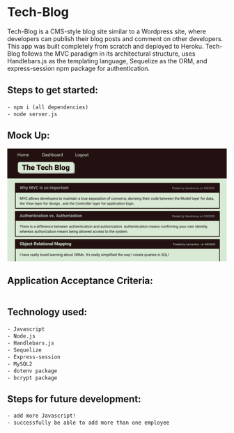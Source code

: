 # Tech-Blog

Tech-Blog is a CMS-style blog site similar to a Wordpress site, where developers can publish their blog posts and comment on other developers. This app was built completely from scratch and deployed to Heroku. Tech-Blog follows the MVC paradigm in its architectural structure, uses Handlebars.js as the templating language, Sequelize as the ORM, and express-session npm package for authentication.

## **Steps to get started:**
```
- npm i (all dependencies)
- node server.js
```

## **Mock Up:**
![Image of Project](./public/blog.png)

## **Application Acceptance Criteria:**
```
```

## **Technology used:**
```
- Javascript
- Node.js
- Handlebars.js
- Sequelize
- Express-session
- MySQL2
- dotenv package
- bcrypt package
```

## **Steps for future development:**
```
- add more Javascript!
- successfully be able to add more than one employee
```
